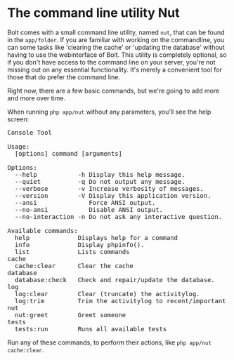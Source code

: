The command line utility Nut
============================

Bolt comes with a small command line utility, named `nut`, that can be found in the `app/folder`. If you are familiar with working on the commandline, you can some tasks like 'clearing the cache' or 'updating the database' without having to use the webinterface of Bolt. This utility is completely optional, so if you don't have access to the command line on your server, you're not missing out on any essential functionality. It's merely a convenient tool for those that do prefer the command line.

Right now, there are a few basic commands, but we're going to add more and more over time. 

When running `php app/nut` without any parameters, you'll see the help screen:

<pre class="brush:plain">
Console Tool

Usage:
  [options] command [arguments]

Options:
  --help           -h Display this help message.
  --quiet          -q Do not output any message.
  --verbose        -v Increase verbosity of messages.
  --version        -V Display this application version.
  --ansi              Force ANSI output.
  --no-ansi           Disable ANSI output.
  --no-interaction -n Do not ask any interactive question.

Available commands:
  help             Displays help for a command
  info             Display phpinfo().
  list             Lists commands
cache
  cache:clear      Clear the cache
database
  database:check   Check and repair/update the database.
log
  log:clear        Clear (truncate) the activitylog.
  log:trim         Trim the activitylog to recent/important items only.
nut
  nut:greet        Greet someone
tests
  tests:run        Runs all available tests
</pre>

Run any of these commands, to perform their actions, like `php app/nut cache:clear`. 

